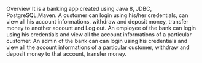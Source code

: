 Overview
It is a banking app created using Java 8, JDBC, PostgreSQL,Maven. 
A customer can login using his/her credentials, can view all his account informations, withdraw and deposit money, transfer money to another account and Log out. 
An employee of the bank can login using his credentials and view all the account informations of a particular customer.
An admin of the bank can can login using his credentials and view all the account informations of a particular customer, withdraw and deposit money to that account, transfer money. 
